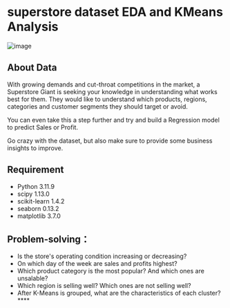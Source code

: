 # superstore dataset EDA and KMeans Analysis

![image](https://github.com/RaynaLin/superstore_EDA/blob/4acf1b3819a01f9a505467d03a4bc85721293b0f/powerbi_img.png/powerbi_img.png)

## About Data
With growing demands and cut-throat competitions in the market, a Superstore Giant is seeking your knowledge in understanding what works best for them. They would like to understand which products, regions, categories and customer segments they should target or avoid.

You can even take this a step further and try and build a Regression model to predict Sales or Profit.

Go crazy with the dataset, but also make sure to provide some business insights to improve.


## Requirement
 - Python 3.11.9
 - scipy 1.13.0
 - scikit-learn 1.4.2
 - seaborn 0.13.2
 - matplotlib 3.7.0

## Problem-solving：
- Is the store's operating condition increasing or decreasing?
- On which day of the week are sales and profits highest?
- Which product category is the most popular? And which ones are unsalable?
- Which region is selling well? Which ones are not selling well?
- After K-Means is grouped, what are the characteristics of each cluster?****
